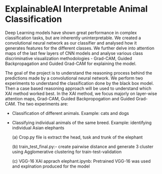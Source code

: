 # ExplainableAI Interpretable Animal Classification

Deep Learning models have shown great performance in complex classification tasks, but are inherently uninterpretable. We created a convolutional neural network as our classifier and analysed how it generates features for the different classes. We further delve into attention maps of the last few layers of CNN models and analyse various class discriminative visualization methodologies - Grad-CAM, Guided Backpropagation and Guided Grad-CAM for explaining the model.

The goal of the project is to understand the reasoning process behind the predictions made by a convolutional neural network. We perform two experiments to understand the classification done by the black box model. Then a case based reasoning approach will be used to understand which XAI method worked best. In the XAI method, we focus majorly on layer-wise attention maps, Grad-CAM, Guided Backpropogation and Guided Grad-CAM. The two experiments are:

- Classification of different animals. Example: cats and dogs

- Classifying individual animals of the same breed. Example: identifying individual Asian elephants

  (a) Crop.py file is extract the head, tusk and trunk of the elephant
  
  (b) train_test_final.py:- create pairwise distance and generate 3 cluster using Agglomerative clustering for train-test-validation
  
  (c) VGG-16 XAI apprach elephant.ipynb: Pretrained VGG-16 was used and explnation produced for the model
  
